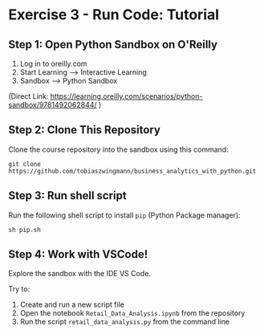 # Exercise 3 - Run Code: Tutorial

## Step 1: Open Python Sandbox on O'Reilly

1. Log in to oreilly.com
2. Start Learning --> Interactive Learning
3. Sandbox --> Python Sandbox

(Direct Link: https://learning.oreilly.com/scenarios/python-sandbox/9781492062844/ )

## Step 2: Clone This Repository

Clone the course repository into the sandbox using this command:

```
git clone https://github.com/tobiaszwingmann/business_analytics_with_python.git
```

## Step 3: Run shell script

Run the following shell script to install `pip` (Python Package manager):

```
sh pip.sh
```

## Step 4: Work with VSCode!

Explore the sandbox with the IDE VS Code.

Try to:

1. Create and run a new script file
2. Open the notebook `Retail_Data_Analysis.ipynb` from the repository
3. Run the script `retail_data_analysis.py` from the command line